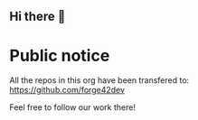 ## Hi there 👋

# Public notice  

All the repos in this org have been transfered to:
https://github.com/forge42dev

Feel free to follow our work there!
